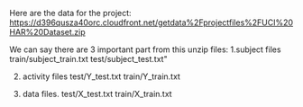 Here are the data for the project: 
https://d396qusza40orc.cloudfront.net/getdata%2Fprojectfiles%2FUCI%20HAR%20Dataset.zip 

We can say there are 3 important part from this unzip files:
1.subject files
train/subject_train.txt
test/subject_test.txt"

2. activity files
test/Y_test.txt
train/Y_train.txt

3. data files.
test/X_test.txt
train/X_train.txt



